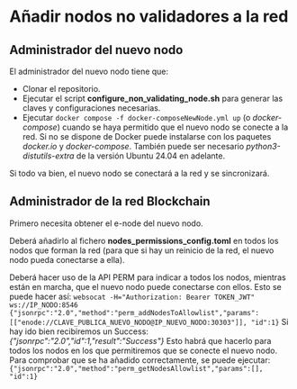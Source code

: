 # Añadir nodos no validadores a la red

## Administrador del nuevo nodo

El administrador del nuevo nodo tiene que:
- Clonar el repositorio.
- Ejecutar el script **configure_non_validating_node.sh** para generar las claves y configuraciones necesarias.
- Ejecutar `docker compose -f docker-composeNewNode.yml up` (o *docker-compose*) cuando se haya permitido que el nuevo nodo se conecte a la red. Si no se dispone de Docker puede instalarse con los paquetes *docker.io* y *docker-compose*. También puede ser necesario *python3-distutils-extra* de la versión Ubuntu 24.04 en adelante. 

Si todo va bien, el nuevo nodo se conectará a la red y se sincronizará.


## Administrador de la red Blockchain

Primero necesita obtener el e-node del nuevo nodo.

Deberá añadirlo al fichero **nodes_permissions_config.toml** en todos los nodos que forman la red (para que si hay un reinicio de la red, el nuevo nodo pueda conectarse a ella).

Deberá hacer uso de la API PERM para indicar a todos los nodos, mientras están en marcha, que el nuevo nodo puede conectarse con ellos. Esto se puede hacer así:
`websocat -H="Authorization: Bearer TOKEN_JWT" ws://IP_NODO:8546`
`{"jsonrpc":"2.0","method":"perm_addNodesToAllowlist","params":[["enode://CLAVE_PUBLICA_NUEVO_NODO@IP_NUEVO_NODO:30303"]], "id":1}`
Si hay ido bien recibiremos un Success: *{"jsonrpc":"2.0","id":1,"result":"Success"}*
Esto habrá que hacerlo para todos los nodos en los que permitiremos que se conecte el nuevo nodo.
Para comprobar que se ha añadido correctamente, se puede ejecutar:
`{"jsonrpc":"2.0","method":"perm_getNodesAllowlist","params":[], "id":1}`